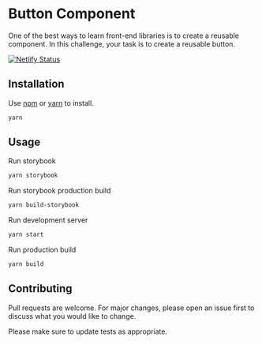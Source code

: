 # Button Component

One of the best ways to learn front-end libraries is to create a reusable component. In this challenge, your task is to create a reusable button.

[![Netlify Status](https://api.netlify.com/api/v1/badges/d1124125-8fd7-4b34-9d39-f167c48403a1/deploy-status)](https://app.netlify.com/sites/gracious-yonath-637c87/deploys)

## Installation

Use [npm](https://www.npmjs.com/) or [yarn](https://yarnpkg.com/) to install.

```bash
yarn
```

## Usage

Run storybook

```bash
yarn storybook
```

Run storybook production build

```bash
yarn build-storybook
```

Run development server

```bash
yarn start
```

Run production build

```bash
yarn build
```

## Contributing

Pull requests are welcome. For major changes, please open an issue first to discuss what you would like to change.

Please make sure to update tests as appropriate.
